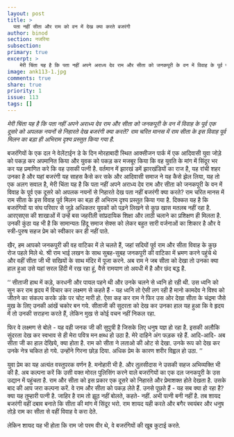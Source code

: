 ```yaml
---
layout: post
title: >
  पता नहीं सीता और राम को वन में देख क्या करते बजरंगी
author: binod
section: नजरिया
subsection:
primary: true
excerpt: >
    मेरी चिंता यह है कि पता नहीं अपने अराध्य देव राम और सीता को जनकपूरी के वन में विवाह के पूर्व एक दूसरे को अपलक नयनों से निहारते देख बजरंगी क्या करते? राम चरित मानस में राम सीता के इस विवाह पूर्व मिलन का बड़ा ही अभिराम दृश्य प्रस्तुत किया गया है.
image: ank113-1.jpg
comments: true
share: true
priority: 1
issue: 113
tags: []
---
```

*मेरी चिंता यह है कि पता नहीं अपने अराध्य देव राम और सीता को जनकपूरी के वन में विवाह के पूर्व एक दूसरे को अपलक नयनों से निहारते देख बजरंगी क्या करते? राम चरित मानस में राम सीता के इस विवाह पूर्व मिलन का बड़ा ही अभिराम दृश्य प्रस्तुत किया गया है.*

बजरंगियों के एक दल ने वेलेंटाईन डे के दिन मोरहाबादी स्थित आक्सीजन पार्क में एक आदिवासी युवा जोड़े को पकड़ कर अपमानित किया और युवक को पकड़ कर मजबूर किया कि वह युवति के मांग में सिंदूर भर कर यह प्रमाणित करे कि वह उसकी पत्नी है. वर्तमान में झारखं डमें झारखंडियों का राज है, यह रांची शहर उनका है और यहां बजरंगी यह साहस कैसे कर सके और आदिवासी समाज ने यह कैसे झेल लिया, यह तो एक अलग सवाल है, मेरी चिंता यह है कि पता नहीं अपने अराध्य देव राम और सीता को जनकपूरी के वन में विवाह के पूर्व एक दूसरे को अपलक नयनों से निहारते देख पता नहीं बजरंगी क्या करते? राम चरित मानस में राम सीता के इस विवाह पूर्व मिलन का बड़ा ही अभिराम दृश्य प्रस्तुत किया गया है. दिक्कत यह है कि बजरंगियों या संघ परिवार से जुड़े अधिकतर युवकों को पढ़ने लिखने से कुछ खास मतलब नहीं रहा है. आरएसएस की शाखाओं में उन्हें बस जहरीली सांप्रदायिक शिक्षा और लाठी चलाने का प्रशिक्षण ही मिलता है. उनकी कुंठा यह भी है कि सामान्यतः हिंदू समाज सेक्स को लेकर बहुत सारी वर्जनाओं का शिकार है और वे स्त्री-पुरुष सहज प्रेम को स्वीकार कर ही नहीं पाते.

खैर, हम आपको जनकपुरी की वह वाटिका में ले चलते हैं, जहां सदियों पूर्व राम और सीता विवाह के कुछ रोज पहले मिले थे. श्री राम भाई लखन के साथ सुबह-सुबह जनकपुरी की वाटिका में भ्रमण करने पहुंचे थे और वहीं सीता जी भी सखियों के साथ मंदिर में पूजा करने. अब राम ने जब सीता को देखा तो उनका क्या हाल हुआ उसे यहां सरल हिंदी में रख रहा हूं, वैसे रामयाण तो अवधी में है और छंद बद्ध है.

‘‘ सीताजी हाथ में कड़े, करधनी और पायल पहने थी और उनके चलने से ध्वनि हो रही थी. उस ध्वनि को सुन कर राम हृदय में विचार कर लक्ष्मण से कहते हैं - यह ध्वनि तो ऐसी लग रही है मानो कामदेव ने विश्व को जीतने का संकल्प करके डंके पर चोट मारी हो. ऐसा कह कर राम ने फिर उस ओर देखा सीता के चंद्रमा जैसे मुख के लिए उनकी आंखें चकोर बन गये.
सीताजी की सुदरता को देख कर उनका हाल यह हुआ कि वे हृदय में तो उनकी सराहना करते हैं, लेकिन मुख से कोई वचन नहीं निकल रहा.

फिर वे लक्ष्मण से बोले - यह वही जनक जी की सुपुत्री है जिसके लिए धनुष यज्ञ हो रहा है. इसकी अलौकि सुंदरता देख कर स्वभाव से ही मेरा पवित्र मन क्षब्ध हो उठा है. मेरे दाहिने अंग फड़क रहे हैं. आदि-आदि-
अब सीता जी का हाल देखिये, क्या होता है. राम को सीता ने लताओ की ओट से देखा. उनके रूप को देख कर उनके नेत्र चकित हो गये. उन्होंने गिरना छोड़ दिया. अधिक प्रेम के कारण शरीर विह्वल हो उठा. ’’

युवा प्रेम का यह अत्यंत वस्तुपरक वर्णन है. मनोहारी भी है. और तुलसीदास ने उसकी सहज अभिव्यक्ति भी की है.
अब कल्पना करें कि उसी वक्त मोरल पुलिसिंग करने वाले बजरंगियों का एक दल जनकपुरी के उस उद्यान में पहुंचता है. राम और सीता को इस प्रकार एक दूसरे को निहारते और प्रेमाशक्त होते देखता है. उसके बाद की आप जरा कल्पना करें. वे राम और सीता को पकड़ लेते हैं. उनसे पूछते हैं - यह सब क्या हो रहा है? क्या यह तुम्हारी पत्नी है. जाहिर है राम तो झूठ नहीं बोलते, कहते- नहीं. अभी पत्नी बनी नहीं है. तब शायद बजरंगी वहीं दबाव बनाते कि सीता की मांग में सिंदूर भरो. राम शायद यही करते और बगैर स्वयंबर और धनुष तोड़े राम का सीता से वहीं विवाह वे करा देते.

लेकिन शायद यह भी होता कि राम जो परम वीर थे, वे बजरंगियों की खूब कुटाई करते.
